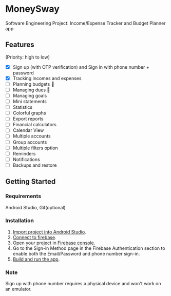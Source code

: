 # MoneySway
Software Engineering Project: Income/Expense Tracker and Budget Planner app

## Features
(Priority: high to low)

- [x] Sign up (with OTP verification) and Sign in with phone number + password  
- [x] Tracking incomes and expenses 
- [ ] Planning budgets :construction:  
- [ ] Managing dues :construction:  
- [ ] Managing goals  
- [ ] Mini statements  
- [ ] Statistics  
- [ ] Colorful graphs  
- [ ] Export reports  
- [ ] Financial calculators  
- [ ] Calendar View 
- [ ] Multiple accounts 
- [ ] Group accounts    
- [ ] Multiple filters option  
- [ ] Reminders  
- [ ] Notifications  
- [ ] Backups and restore   

## Getting Started

### Requirements
Android Studio, Git(optional)

### Installation
1. [Import project into Android Studio](https://developer.android.com/studio/projects/create-project#ImportAProject).
2. [Connect to firebase](https://firebase.google.com/docs/android/setup).
3. Open your project in [Firebase console](https://console.firebase.google.com/).
4. Go to the Sign-in Method page in the Firebase Authentication section to enable both the Email/Password and phone number sign-in.
5. [Build and run the app](https://developer.android.com/studio/run).

### Note 
Sign up with phone number requires a physical device and won't work on an emulator.
